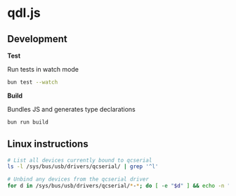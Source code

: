 # qdl.js

## Development

**Test**

Run tests in watch mode

```sh
bun test --watch
```

**Build**

Bundles JS and generates type declarations

```sh
bun run build
```

## Linux instructions

```sh
# List all devices currently bound to qcserial
ls -l /sys/bus/usb/drivers/qcserial/ | grep '^l'
```

```sh
# Unbind any devices from the qcserial driver
for d in /sys/bus/usb/drivers/qcserial/*-*; do [ -e "$d" ] && echo -n "$(basename $d)" | sudo tee /sys/bus/usb/drivers/qcserial/unbind > /dev/null; done
```
